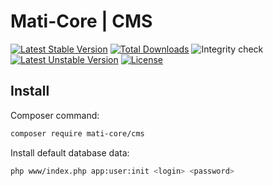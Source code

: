 # Mati-Core  | CMS

[![Latest Stable Version](https://poser.pugx.org/mati-core/cms/v)](//packagist.org/packages/mati-core/cms)
[![Total Downloads](https://poser.pugx.org/mati-core/cms/downloads)](//packagist.org/packages/mati-core/cms)
![Integrity check](https://github.com/mati-core/cms/workflows/Integrity%20check/badge.svg)
[![Latest Unstable Version](https://poser.pugx.org/mati-core/cms/v/unstable)](//packagist.org/packages/mati-core/cms)
[![License](https://poser.pugx.org/mati-core/cms/license)](//packagist.org/packages/mati-core/cms)

Install
-------

Composer command:
```bash
composer require mati-core/cms
```

Install default database data:

```bash
php www/index.php app:user:init <login> <password>
```